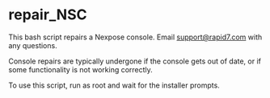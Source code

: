 # repair_NSC
This bash script repairs a Nexpose console.
Email support@rapid7.com with any questions.

Console repairs are typically undergone if the console gets out of date, or if some functionality is not working correctly.

To use this script, run as root and wait for the installer prompts.
